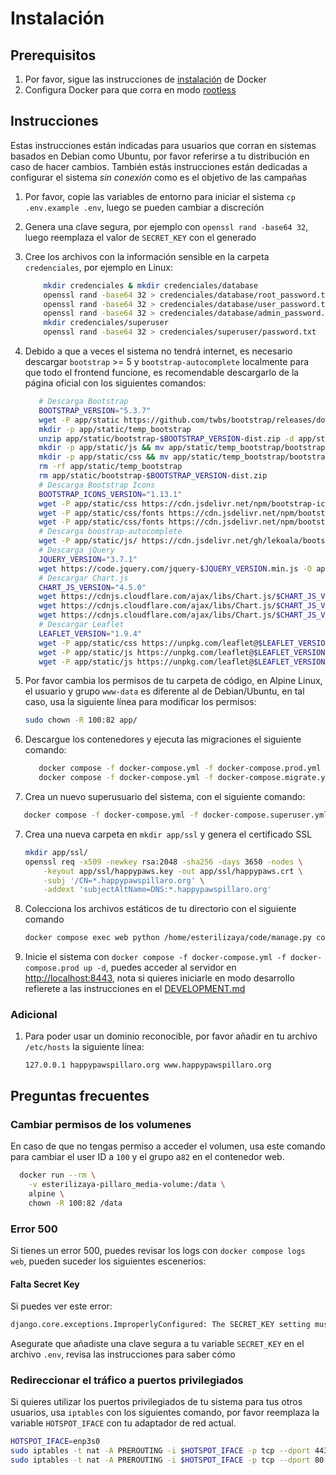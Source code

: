 # Instalación

## Prerequisitos

1. Por favor, sigue las instrucciones de [instalación](https://docs.docker.com/engine/install/) de Docker
2. Configura Docker para que corra en modo [rootless](https://docs.docker.com/engine/security/rootless/#install)

## Instrucciones

Estas instrucciones están indicadas para usuarios que corran en sistemas basados en Debian como Ubuntu, por favor referirse a tu distribución en caso de hacer cambios. También estás instrucciones están dedicadas a configurar el sistema *sin conexión* como es el objetivo de las campañas

1. Por favor, copie las variables de entorno para iniciar el sistema `cp .env.example .env`, luego se pueden cambiar a discreción
2. Genera una clave segura, por ejemplo con `openssl rand -base64 32`, luego reemplaza el valor de `SECRET_KEY` con el generado
3. Cree los archivos con la información sensible en la carpeta `credenciales`, por ejemplo en Linux:

   ```bash
       mkdir credenciales & mkdir credenciales/database
       openssl rand -base64 32 > credenciales/database/root_password.txt
       openssl rand -base64 32 > credenciales/database/user_password.txt
       openssl rand -base64 32 > credenciales/database/admin_password.txt
       mkdir credenciales/superuser
       openssl rand -base64 32 > credenciales/superuser/password.txt

   ```

4. Debido a que a veces el sistema no tendrá internet, es necesario descargar `bootstrap` >= 5 y `bootstrap-autocomplete` localmente para que todo el frontend funcione, es recomendable descargarlo de la página oficial con los siguientes comandos:

   ```bash
      # Descarga Bootstrap
      BOOTSTRAP_VERSION="5.3.7"
      wget -P app/static https://github.com/twbs/bootstrap/releases/download/v$BOOTSTRAP_VERSION/bootstrap-$BOOTSTRAP_VERSION-dist.zip
      mkdir -p app/static/temp_bootstrap
      unzip app/static/bootstrap-$BOOTSTRAP_VERSION-dist.zip -d app/static/temp_bootstrap
      mkdir -p app/static/js && mv app/static/temp_bootstrap/bootstrap-$BOOTSTRAP_VERSION-dist/js/* app/static/js
      mkdir -p app/static/css && mv app/static/temp_bootstrap/bootstrap-$BOOTSTRAP_VERSION-dist/css/* app/static/css
      rm -rf app/static/temp_bootstrap
      rm app/static/bootstrap-$BOOTSTRAP_VERSION-dist.zip
      # Descarga Bootstrap Icons
      BOOTSTRAP_ICONS_VERSION="1.13.1"
      wget -P app/static/css https://cdn.jsdelivr.net/npm/bootstrap-icons@$BOOTSTRAP_ICONS_VERSION/font/bootstrap-icons.min.css
      wget -P app/static/css/fonts https://cdn.jsdelivr.net/npm/bootstrap-icons@$BOOTSTRAP_ICONS_VERSION/font/fonts/bootstrap-icons.woff
      wget -P app/static/css/fonts https://cdn.jsdelivr.net/npm/bootstrap-icons@$BOOTSTRAP_ICONS_VERSION/font/fonts/bootstrap-icons.woff2
      # Descarga boostrap-autocomplete
      wget -P app/static/js/ https://cdn.jsdelivr.net/gh/lekoala/bootstrap5-autocomplete@master/autocomplete.js
      # Descarga jQuery
      JQUERY_VERSION="3.7.1"
      wget https://code.jquery.com/jquery-$JQUERY_VERSION.min.js -O app/static/js/jquery.min.js
      # Descargar Chart.js
      CHART_JS_VERSION="4.5.0"
      wget https://cdnjs.cloudflare.com/ajax/libs/Chart.js/$CHART_JS_VERSION/chart.umd.min.js -O app/static/js/chart.umd.min.js
      wget https://cdnjs.cloudflare.com/ajax/libs/Chart.js/$CHART_JS_VERSION/chart.umd.min.js.map -O app/static/js/chart.umd.min.js.map
      wget https://cdnjs.cloudflare.com/ajax/libs/Chart.js/$CHART_JS_VERSION/chart.umd.js.map -O app/static/js/chart.umd.js.map
      # Descargar Leaflet
      LEAFLET_VERSION="1.9.4"
      wget -P app/static/css https://unpkg.com/leaflet@$LEAFLET_VERSION/dist/leaflet.css
      wget -P app/static/js https://unpkg.com/leaflet@$LEAFLET_VERSION/dist/leaflet.js
      wget -P app/static/js https://unpkg.com/leaflet@$LEAFLET_VERSION/dist/leaflet.js.map
   ```

5. Por favor cambia los permisos de tu carpeta de código, en Alpine Linux, el usuario y grupo `www-data` es diferente al de Debian/Ubuntu, en tal caso, usa la siguiente línea para modificar los permisos:

   ```bash
   sudo chown -R 100:82 app/
   ```

6. Descargue los contenedores y ejecuta las migraciones el siguiente comando:

   ```bash
      docker compose -f docker-compose.yml -f docker-compose.prod.yml build
      docker compose -f docker-compose.yml -f docker-compose.migrate.yml up
   ```

6. Crea un nuevo superusuario del sistema, con el siguiente comando:

```bash
   docker compose -f docker-compose.yml -f docker-compose.superuser.yml up
```

7. Crea una nueva carpeta en `mkdir app/ssl` y genera el certificado SSL

   ```bash
   mkdir app/ssl/
   openssl req -x509 -newkey rsa:2048 -sha256 -days 3650 -nodes \
       -keyout app/ssl/happypaws.key -out app/ssl/happypaws.crt \
       -subj '/CN=*.happypawspillaro.org' \
       -addext 'subjectAltName=DNS:*.happypawspillaro.org'
   ```

8. Colecciona los archivos estáticos de tu directorio con el siguiente comando

   ```bash
   docker compose exec web python /home/esterilizaya/code/manage.py collectstatic
   ```

9. Inicie el sistema con `docker compose -f docker-compose.yml -f docker-compose.prod up -d`, puedes acceder al servidor en [http://localhost:8443](http://localhost:8443), nota si quieres iniciarle en modo desarrollo refierete a las instrucciones en el [DEVELOPMENT.md](DEVELOPMENT.md)

### Adicional

1. Para poder usar un dominio reconocible, por favor añadir en tu archivo `/etc/hosts` la siguiente línea:

   ```text
   127.0.0.1 happypawspillaro.org www.happypawspillaro.org
   ```

## Preguntas frecuentes

### Cambiar permisos de los volumenes

En caso de que no tengas permiso a acceder el volumen, usa este comando para cambiar el user ID a `100` y el grupo a`82` en el contenedor web.

```bash
  docker run --rm \
    -v esterilizaya-pillaro_media-volume:/data \
    alpine \
    chown -R 100:82 /data
```

### Error 500

Si tienes un error 500, puedes revisar los logs con `docker compose logs web`, pueden suceder los siguientes escenerios:

#### Falta Secret Key

Si puedes ver este error:

```bash
django.core.exceptions.ImproperlyConfigured: The SECRET_KEY setting must not be empty.
```

Asegurate que añadiste una clave segura a tu variable `SECRET_KEY` en el archivo `.env`, revisa las instrucciones para saber cómo

### Redireccionar el tráfico a puertos privilegiados

Si quieres utilizar los puertos privilegiados de tu sistema para tus otros usuarios, usa `iptables` con los siguientes comando, por favor reemplaza la variable `HOTSPOT_IFACE` con tu adaptador de red actual.

```bash
HOTSPOT_IFACE=enp3s0
sudo iptables -t nat -A PREROUTING -i $HOTSPOT_IFACE -p tcp --dport 443 -j REDIRECT --to-port 8443
sudo iptables -t nat -A PREROUTING -i $HOTSPOT_IFACE -p tcp --dport 80 -j REDIRECT --to-port 8080
```
